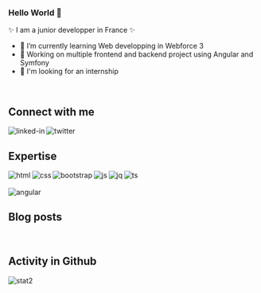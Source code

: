 ### Hello World 👋
✨ I am a junior developper in France ✨

- 🌱 I’m currently learning Web developping in Webforce 3
- 🔭 Working on multiple frontend and backend project using Angular and Symfony
- 👯 I'm looking for an internship
<!--
- 🤔 I’m looking for help with ...
- 💬 Ask me about ...
- 📫 How to reach me: ...
- 😄 Pronouns: ...
- ⚡ Fun fact: ...
-->
<br>

## Connect with me

[<img align="left" alt="linked-in" src="https://img.shields.io/badge/LinkedIn-0077B5?style=for-the-badge&logo=linkedin&logoColor=white" />](https://www.linkedin.com/in/charlie-cohen-47b241a2/)

[<img align="left" alt="twitter" src="https://img.shields.io/badge/Twitter-1DA1F2?style=for-the-badge&logo=twitter&logoColor=white" />](https://twitter.com/Linzellart)
<br>

## Expertise

<img align="left" alt="html" src="https://img.shields.io/badge/HTML5-E34F26?style=for-the-badge&logo=html5&logoColor=white" />

<img align="left" alt="css" src="https://img.shields.io/badge/CSS3-1572B6?style=for-the-badge&logo=css3&logoColor=white" />

<!--<img align="left" alt="sass" src="https://img.shields.io/badge/Sass-CC6699?style=for-the-badge&logo=sass&logoColor=white" />-->

<img align="left" alt="bootstrap" src="https://img.shields.io/badge/Bootstrap-563D7C?style=for-the-badge&logo=bootstrap&logoColor=white" />

<!--<img align="left" alt="tailwind" src="https://img.shields.io/badge/Tailwind_CSS-38B2AC?style=for-the-badge&logo=tailwind-css&logoColor=white" />-->

<img align="left" alt="js" src="https://img.shields.io/badge/JavaScript-F7DF1E?style=for-the-badge&logo=javascript&logoColor=black" />

<img align="left" alt="jq" src="https://img.shields.io/badge/jQuery-0769AD?style=for-the-badge&logo=jquery&logoColor=white" />

<img align="left" alt="ts" src="https://img.shields.io/badge/TypeScript-007ACC?style=for-the-badge&logo=typescript&logoColor=white" />

<!--<img align="left" alt="nojs" src="https://img.shields.io/badge/Node.js-43853D?style=for-the-badge&logo=node.js&logoColor=white" />-->
<br>
<br>
<img align="left" alt="angular" src="https://img.shields.io/badge/Angular-DD0031?style=for-the-badge&logo=angular&logoColor=white" />

<!--<img align="left" alt="react" src="https://img.shields.io/badge/React-20232A?style=for-the-badge&logo=react&logoColor=61DAFB" />-->

<!--<img align="left" alt="vue.js" src="https://img.shields.io/badge/Vue.js-35495E?style=for-the-badge&logo=vue.js&logoColor=4FC08D" />-->

<!--<img align="left" alt="php" src="https://img.shields.io/badge/PHP-777BB4?style=for-the-badge&logo=php&logoColor=white" />-->

<!--<img align="left" alt="mysql" src="https://img.shields.io/badge/MySQL-00000F?style=for-the-badge&logo=mysql&logoColor=white" />-->
<br>

## Blog posts
<!-- BLOG-POST-LIST:START -->
 
<!-- BLOG-POST-LIST:END -->
<br>

## Activity in Github

<!--<img align="left" alt="stat" src="https://github-readme-stats.vercel.app/api?username=Linzell&theme=blue-green" />-->
<img align="left" alt="stat2" src="https://github-readme-stats.vercel.app/api/top-langs/?username=Linzell&theme=blue-green" />
<br>


